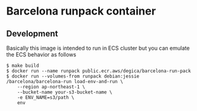 # Barcelona runpack container

## Development

Basically this image is intended to run in ECS cluster but you can emulate the ECS behavior as follows

```
$ make build
$ docker run --name runpack public.ecr.aws/degica/barcelona-run-pack
$ docker run --volumes-from runpack debian:jessie /barcelona/barcelona-run load-env-and-run \
    --region ap-northeast-1 \
    --bucket-name your-s3-bucket-name \
    -e ENV_NAME=s3/path \
    env
```
